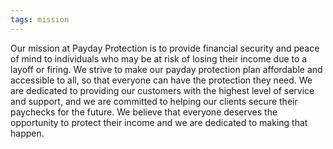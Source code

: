 ```yaml
---
tags: mission
---
```


Our mission at Payday Protection is to provide financial security and peace of mind to individuals who may be at risk of losing their income due to a layoff or firing. We strive to make our payday protection plan affordable and accessible to all, so that everyone can have the protection they need. We are dedicated to providing our customers with the highest level of service and support, and we are committed to helping our clients secure their paychecks for the future. We believe that everyone deserves the opportunity to protect their income and we are dedicated to making that happen.
